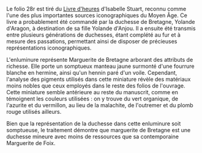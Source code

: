 Le folio 28r est tiré du [Livre d'heures](exposition/#/Glossaire) d'Isabelle Stuart, reconnu comme l'une des plus importantes sources iconographiques du Moyen Âge. Ce livre a probablement été commandé par la duchesse de Bretagne, Yolande d'Aragon, à destination de sa fille Yolande d'Anjou. Il a ensuite été transmis entre plusieurs générations de duchesses, étant complété au fur et à mesure des passations, permettant ainsi de disposer de précieuses représentations iconographiques.

L'enluminure représente Marguerite de Bretagne arborant des attributs de richesse. Elle porte un somptueux manteau jaune surmonté d'une fourrure blanche en hermine, ainsi qu'un hennin paré d'un voile. Cependant, l'analyse des pigments utilisés dans cette miniature révèle des matériaux moins nobles que ceux employés dans le reste des folios de l'ouvrage. Cette miniature semble antérieure au reste du manuscrit, comme en témoignent les couleurs utilisées : on y trouve du vert organique, de l'azurite et du vermillon, au lieu de la malachite, de l'outremer et du plomb rouge utilisés ailleurs.

Bien que la représentation de la duchesse dans cette enluminure soit somptueuse, le traitement démontre que marguerite de Bretagne est une duchesse mineure avec moins de ressources que sa contemporaine Marguerite de Foix.
